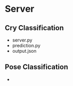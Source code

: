 # Server

## Cry Classification
- server.py
- prediction.py
- output.json

## Pose Classification
- 